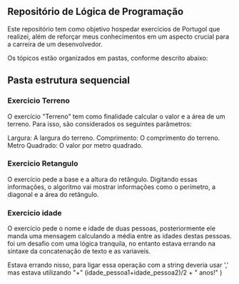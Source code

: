 ## Repositório de Lógica de Programação

<p align="justify">
  
Este repositório tem como objetivo hospedar exercícios de Portugol que realizei, além de reforçar meus conhecimentos em um aspecto crucial para a carreira de um desenvolvedor.

Os tópicos estão organizados em pastas, conforme descrito abaixo:

## Pasta estrutura sequencial

### Exercicio Terreno
O exercício "Terreno" tem como finalidade calcular o valor e a área de um terreno. Para isso, são considerados os seguintes parâmetros:

Largura: A largura do terreno.
Comprimento: O comprimento do terreno.
Metro Quadrado: O valor por metro quadrado.

### Exercicio Retangulo

O exercício pede a base e a altura do retângulo. Digitando essas informações, o algoritmo vai mostrar informações como o perímetro, a diagonal e a área do retângulo.

### Exercicio idade

O exercício pede o nome e idade de duas pessoas, posteriormente ele manda uma mensagem calculando a média entre as idades destas pessoas.
foi um desafio com uma lógica tranquila, no entanto estava errando na sintaxe da concatenação de texto e as variaveis.

Estava errando nisso, para ligar essa operação com a string deveria usar ',' mas estava utilizando "+" (idade_pessoa1+idade_pessoa2)/2 + " anos!" )

</p>
